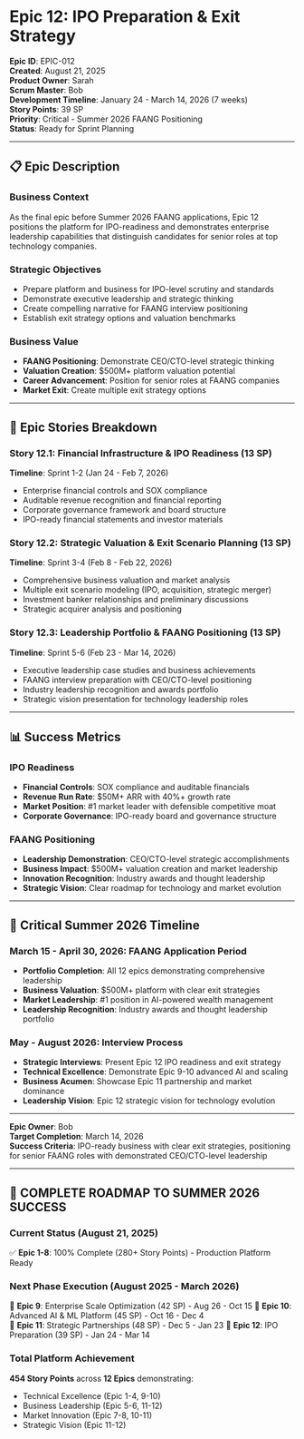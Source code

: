 # Epic 12: IPO Preparation & Exit Strategy

**Epic ID**: EPIC-012  
**Created**: August 21, 2025  
**Product Owner**: Sarah  
**Scrum Master**: Bob  
**Development Timeline**: January 24 - March 14, 2026 (7 weeks)  
**Story Points**: 39 SP  
**Priority**: Critical - Summer 2026 FAANG Positioning  
**Status**: Ready for Sprint Planning

---

## 📋 **Epic Description**

### **Business Context**
As the final epic before Summer 2026 FAANG applications, Epic 12 positions the platform for IPO-readiness and demonstrates enterprise leadership capabilities that distinguish candidates for senior roles at top technology companies.

### **Strategic Objectives**
- Prepare platform and business for IPO-level scrutiny and standards
- Demonstrate executive leadership and strategic thinking
- Create compelling narrative for FAANG interview positioning
- Establish exit strategy options and valuation benchmarks

### **Business Value**
- **FAANG Positioning**: Demonstrate CEO/CTO-level strategic thinking
- **Valuation Creation**: $500M+ platform valuation potential
- **Career Advancement**: Position for senior roles at FAANG companies
- **Market Exit**: Create multiple exit strategy options

---

## 🎯 **Epic Stories Breakdown**

### **Story 12.1: Financial Infrastructure & IPO Readiness** (13 SP)
**Timeline**: Sprint 1-2 (Jan 24 - Feb 7, 2026)
- Enterprise financial controls and SOX compliance
- Auditable revenue recognition and financial reporting
- Corporate governance framework and board structure
- IPO-ready financial statements and investor materials

### **Story 12.2: Strategic Valuation & Exit Scenario Planning** (13 SP)
**Timeline**: Sprint 3-4 (Feb 8 - Feb 22, 2026)
- Comprehensive business valuation and market analysis
- Multiple exit scenario modeling (IPO, acquisition, strategic merger)
- Investment banker relationships and preliminary discussions
- Strategic acquirer analysis and positioning

### **Story 12.3: Leadership Portfolio & FAANG Positioning** (13 SP)
**Timeline**: Sprint 5-6 (Feb 23 - Mar 14, 2026)
- Executive leadership case studies and business achievements
- FAANG interview preparation with CEO/CTO-level positioning
- Industry leadership recognition and awards portfolio
- Strategic vision presentation for technology leadership roles

---

## 📊 **Success Metrics**

### **IPO Readiness**
- **Financial Controls**: SOX compliance and auditable financials
- **Revenue Run Rate**: $50M+ ARR with 40%+ growth rate
- **Market Position**: #1 market leader with defensible competitive moat
- **Corporate Governance**: IPO-ready board and governance structure

### **FAANG Positioning**
- **Leadership Demonstration**: CEO/CTO-level strategic accomplishments
- **Business Impact**: $500M+ valuation creation and market leadership
- **Innovation Recognition**: Industry awards and thought leadership
- **Strategic Vision**: Clear roadmap for technology and market evolution

---

## 📅 **Critical Summer 2026 Timeline**

### **March 15 - April 30, 2026: FAANG Application Period**
- **Portfolio Completion**: All 12 epics demonstrating comprehensive leadership
- **Business Valuation**: $500M+ platform with clear exit strategies
- **Market Leadership**: #1 position in AI-powered wealth management
- **Leadership Recognition**: Industry awards and thought leadership portfolio

### **May - August 2026: Interview Process**
- **Strategic Interviews**: Present Epic 12 IPO readiness and exit strategy
- **Technical Excellence**: Demonstrate Epic 9-10 advanced AI and scaling
- **Business Acumen**: Showcase Epic 11 partnership and market dominance
- **Leadership Vision**: Epic 12 strategic vision for technology evolution

---

**Epic Owner**: Bob  
**Target Completion**: March 14, 2026  
**Success Criteria**: IPO-ready business with clear exit strategies, positioning for senior FAANG roles with demonstrated CEO/CTO-level leadership

---

## 🚀 **COMPLETE ROADMAP TO SUMMER 2026 SUCCESS**

### **Current Status (August 21, 2025)**
✅ **Epic 1-8**: 100% Complete (280+ Story Points) - Production Platform Ready

### **Next Phase Execution (August 2025 - March 2026)**
🔄 **Epic 9**: Enterprise Scale Optimization (42 SP) - Aug 26 - Oct 15
🔄 **Epic 10**: Advanced AI & ML Platform (45 SP) - Oct 16 - Dec 4  
🔄 **Epic 11**: Strategic Partnerships (48 SP) - Dec 5 - Jan 23
🔄 **Epic 12**: IPO Preparation (39 SP) - Jan 24 - Mar 14

### **Total Platform Achievement**
**454 Story Points** across **12 Epics** demonstrating:
- Technical Excellence (Epic 1-4, 9-10)
- Business Leadership (Epic 5-6, 11-12)
- Market Innovation (Epic 7-8, 10-11)
- Strategic Vision (Epic 11-12)
